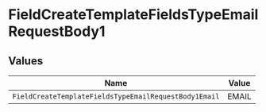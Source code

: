 # FieldCreateTemplateFieldsTypeEmailRequestBody1


## Values

| Name                                                  | Value                                                 |
| ----------------------------------------------------- | ----------------------------------------------------- |
| `FieldCreateTemplateFieldsTypeEmailRequestBody1Email` | EMAIL                                                 |
